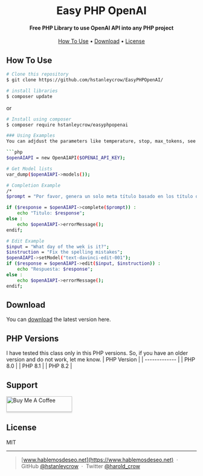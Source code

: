 <h1 align="center">
  <br>
   Easy PHP OpenAI
  <br>
</h1>

<h4 align="center">Free PHP Library to use OpenAI API into any PHP project</h4>

<p align="center">
  <a href="#how-to-use">How To Use</a> •
  <a href="#download">Download</a> •
  <a href="#license">License</a>
</p>


## How To Use

```bash
# Clone this repository
$ git clone https://github.com/hstanleycrow/EasyPHPOpenAI/

# install libraries
$ composer update
```
or 
```bash
# Install using composer
$ composer require hstanleycrow/easyphpopenai

### Using Examples
You can adjdust the parameters like temperature, stop, max_tokens, see full list of parameters on the methods.

```php
$openAIAPI = new OpenAIAPI($OPENAI_API_KEY);

# Get Model lists 
var_dump($openAIAPI->models());

# Completion Example
/*
$prompt = "Por favor, genera un solo meta título basado en los título de los resultados de búsqueda de Google que proporciono basados en las keywords para las que quiero posicionar. Analiza lo mas relevante, trata de apegartea a la longitud de los titulos de muestra. Estos son los titulos de muestra:###\n1- Zapatos azules baratos\n2- Mejores Zapatos azules\n3- Zapatos Azules duraderos\n4- Zapatos deportivos azules baratos\n\n###";

if ($response = $openAIAPI->complete($prompt)) :
    echo "Titulo: $response";
else :
    echo $openAIAPI->errorMessage();
endif;

# Edit Example
$input = "What day of the wek is it?";
$instruction = "Fix the spelling mistakes";
$openAIAPI->setModel("text-davinci-edit-001");
if ($response = $openAIAPI->edit($input, $instruction)) :
    echo "Respuesta: $response";
else :
    echo $openAIAPI->errorMessage();
endif;

```

## Download

You can [download](https://github.com/hstanleycrow/EasyPHPOpenAI/) the latest version here.

## PHP Versions
I have tested this class only in this PHP versions. So, if you have an older version and do not work, let me know.
| PHP Version |
| ------------- |
| PHP 8.0 | 
| PHP 8.1 |
| PHP 8.2 |

## Support

<a href="https://www.buymeacoffee.com/haroldcrow" target="_blank"><img src="https://www.buymeacoffee.com/assets/img/custom_images/purple_img.png" alt="Buy Me A Coffee" style="height: 41px !important;width: 174px !important;box-shadow: 0px 3px 2px 0px rgba(190, 190, 190, 0.5) !important;-webkit-box-shadow: 0px 3px 2px 0px rgba(190, 190, 190, 0.5) !important;" ></a>

## License

MIT

---

> [www.hablemosdeseo.net](https://www.hablemosdeseo.net) &nbsp;&middot;&nbsp;
> GitHub [@hstanleycrow](https://github.com/hstanleycrow) &nbsp;&middot;&nbsp;
> Twitter [@harold_crow](https://twitter.com/harold_crow)

